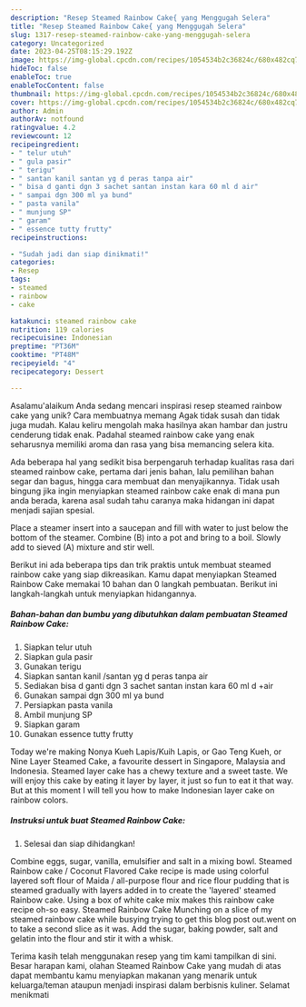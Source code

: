 ```yaml
---
description: "Resep Steamed Rainbow Cake{ yang Menggugah Selera"
title: "Resep Steamed Rainbow Cake{ yang Menggugah Selera"
slug: 1317-resep-steamed-rainbow-cake-yang-menggugah-selera
category: Uncategorized
date: 2023-04-25T08:15:29.192Z
image: https://img-global.cpcdn.com/recipes/1054534b2c36824c/680x482cq70/steamed-rainbow-cake-foto-resep-utama.jpg
hideToc: false
enableToc: true
enableTocContent: false
thumbnail: https://img-global.cpcdn.com/recipes/1054534b2c36824c/680x482cq70/steamed-rainbow-cake-foto-resep-utama.jpg
cover: https://img-global.cpcdn.com/recipes/1054534b2c36824c/680x482cq70/steamed-rainbow-cake-foto-resep-utama.jpg
author: Admin
authorAv: notfound
ratingvalue: 4.2
reviewcount: 12
recipeingredient:
- " telur utuh"
- " gula pasir"
- " terigu"
- " santan kanil santan yg d peras tanpa air"
- " bisa d ganti dgn 3 sachet santan instan kara 60 ml d air"
- " sampai dgn 300 ml ya bund"
- " pasta vanila"
- " munjung SP"
- " garam"
- " essence tutty frutty"
recipeinstructions:

- "Sudah jadi dan siap dinikmati!"
categories:
- Resep
tags:
- steamed
- rainbow
- cake

katakunci: steamed rainbow cake 
nutrition: 119 calories
recipecuisine: Indonesian
preptime: "PT36M"
cooktime: "PT48M"
recipeyield: "4"
recipecategory: Dessert

---
```



Asalamu'alaikum Anda sedang mencari inspirasi resep steamed rainbow cake yang unik? Cara membuatnya memang Agak tidak susah dan tidak juga mudah. Kalau keliru mengolah maka hasilnya akan hambar dan justru cenderung tidak enak. Padahal steamed rainbow cake yang enak seharusnya memiliki aroma dan rasa yang bisa memancing selera kita.


Ada beberapa hal yang sedikit bisa berpengaruh terhadap kualitas rasa dari steamed rainbow cake, pertama dari jenis bahan, lalu pemilihan bahan segar dan bagus, hingga cara membuat dan menyajikannya. Tidak usah bingung jika ingin menyiapkan steamed rainbow cake enak di mana pun anda berada, karena asal sudah tahu caranya maka hidangan ini dapat menjadi sajian spesial.

Place a steamer insert into a saucepan and fill with water to just below the bottom of the steamer. Combine (B) into a pot and bring to a boil. Slowly add to sieved (A) mixture and stir well.


Berikut ini ada beberapa tips dan trik praktis untuk membuat steamed rainbow cake yang siap dikreasikan. Kamu dapat menyiapkan Steamed Rainbow Cake memakai 10 bahan dan 0 langkah pembuatan. Berikut ini langkah-langkah untuk menyiapkan hidangannya.

<!--inarticleads1-->

##### Bahan-bahan dan bumbu yang dibutuhkan dalam pembuatan Steamed Rainbow Cake:

1. Siapkan  telur utuh
1. Siapkan  gula pasir
1. Gunakan  terigu
1. Siapkan  santan kanil /santan yg d peras tanpa air
1. Sediakan  bisa d ganti dgn 3 sachet santan instan kara 60 ml d +air
1. Gunakan  sampai dgn 300 ml ya bund
1. Persiapkan  pasta vanila
1. Ambil  munjung SP
1. Siapkan  garam
1. Gunakan  essence tutty frutty


Today we&#39;re making Nonya Kueh Lapis/Kuih Lapis, or Gao Teng Kueh, or Nine Layer Steamed Cake, a favourite dessert in Singapore, Malaysia and Indonesia. Steamed layer cake has a chewy texture and a sweet taste. We will enjoy this cake by eating it layer by layer, it just so fun to eat it that way. But at this moment I will tell you how to make Indonesian layer cake on rainbow colors. 

<!--inarticleads2-->

##### Instruksi untuk buat Steamed Rainbow Cake:


1. Selesai dan siap dihidangkan!

Combine eggs, sugar, vanilla, emulsifier and salt in a mixing bowl. Steamed Rainbow cake / Coconut Flavored Cake recipe is made using colorful layered soft flour of Maida / all-purpose flour and rice flour pudding that is steamed gradually with layers added in to create the &#39;layered&#39; steamed Rainbow cake. Using a box of white cake mix makes this rainbow cake recipe oh-so easy. Steamed Rainbow Cake Munching on a slice of my steamed rainbow cake while busying trying to get this blog post out.went on to take a second slice as it was. Add the sugar, baking powder, salt and gelatin into the flour and stir it with a whisk. 

Terima kasih telah menggunakan resep yang tim kami tampilkan di sini. Besar harapan kami, olahan Steamed Rainbow Cake yang mudah di atas dapat membantu kamu menyiapkan makanan yang menarik untuk keluarga/teman ataupun menjadi inspirasi dalam berbisnis kuliner. Selamat menikmati
